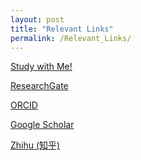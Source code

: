 ```yaml
---
layout: post
title: "Relevant Links"
permalink: /Relevant_Links/
---
```

<p><a href="https://learning.linguist.top" class="button">Study with Me!</a></p>
<p><a href="https://www.researchgate.net/profile/Shijie_Wang16" class="button">ResearchGate</a></p>
<p><a href="https://orcid.org/0000-0003-2624-8103" class="button">ORCID</a></p>
<p><a href="https://scholar.google.com/citations?user=JFb6Sd8AAAAJ&hl=zh-CN" class="button">Google Scholar</a></p>
<p><a href="https://www.zhihu.com/people/wang-shi-jie-44" class="button">Zhihu (知乎)</a></p>
